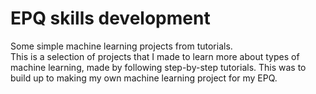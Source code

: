 # EPQ skills development

Some simple machine learning projects from tutorials.  
This is a selection of projects that I made to learn more about types of machine learning, made by following step-by-step tutorials. This was to build up to making my own machine learning project for my EPQ.
